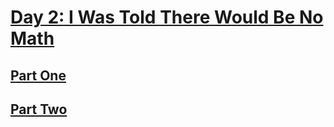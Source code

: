 # [Day 2: I Was Told There Would Be No Math](https://adventofcode.com/2015/day/2)

## [Part One](https://adventofcode.com/2015/day/2#part1)

## [Part Two](https://adventofcode.com/2015/day/2#part2)
